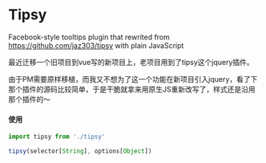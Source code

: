 # Tipsy
Facebook-style tooltips plugin that rewrited from https://github.com/jaz303/tipsy with plain JavaScript

最近迁移一个旧项目到vue写的新项目上，老项目用到了tipsy这个jquery插件。

由于PM需要原样移植，而我又不想为了这一个功能在新项目引入jquery，看了下那个插件的源码比较简单，于是干脆就拿来用原生JS重新改写了，样式还是沿用那个插件的～

#### 使用

```js
import tipsy from './tipsy'

tipsy(selector[String], options[Object])
```